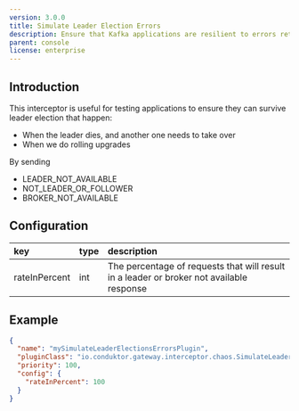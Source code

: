 ```yaml
---
version: 3.0.0
title: Simulate Leader Election Errors
description: Ensure that Kafka applications are resilient to errors returned during a leader election.
parent: console
license: enterprise
---
```


## Introduction

This interceptor is useful for testing applications to ensure they can survive leader election that happen:

- When the leader dies, and another one needs to take over
- When we do rolling upgrades

By sending

- LEADER_NOT_AVAILABLE
- NOT_LEADER_OR_FOLLOWER
- BROKER_NOT_AVAILABLE

## Configuration

| key           | type | description                                                                              |
|:--------------|:-----|:-----------------------------------------------------------------------------------------|
| rateInPercent | int  | The percentage of requests that will result in a leader or broker not available response |

## Example

```json
{
  "name": "mySimulateLeaderElectionsErrorsPlugin",
  "pluginClass": "io.conduktor.gateway.interceptor.chaos.SimulateLeaderElectionsErrorsPlugin",
  "priority": 100,
  "config": {
    "rateInPercent": 100
  }
}
```